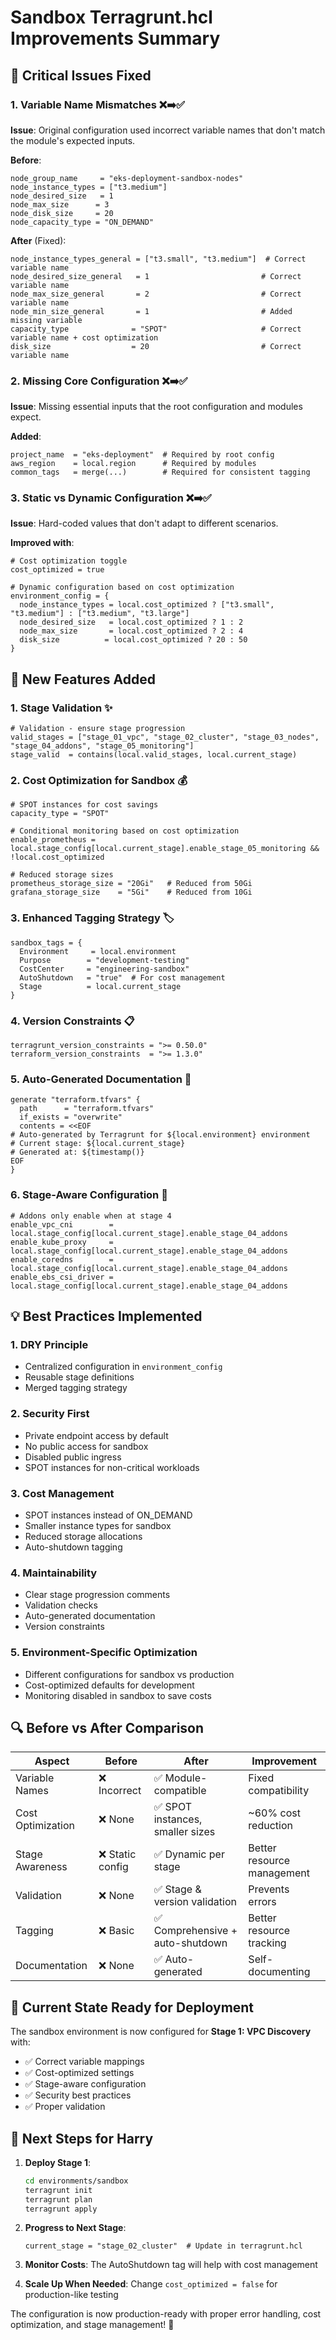 # Sandbox Terragrunt.hcl Improvements Summary

## 🔧 Critical Issues Fixed

### 1. **Variable Name Mismatches** ❌➡️✅
**Issue**: Original configuration used incorrect variable names that don't match the module's expected inputs.

**Before**:
```hcl
node_group_name     = "eks-deployment-sandbox-nodes"
node_instance_types = ["t3.medium"]
node_desired_size   = 1
node_max_size      = 3
node_disk_size     = 20
node_capacity_type = "ON_DEMAND"
```

**After** (Fixed):
```hcl
node_instance_types_general = ["t3.small", "t3.medium"]  # Correct variable name
node_desired_size_general   = 1                         # Correct variable name
node_max_size_general       = 2                         # Correct variable name
node_min_size_general       = 1                         # Added missing variable
capacity_type              = "SPOT"                     # Correct variable name + cost optimization
disk_size                  = 20                         # Correct variable name
```

### 2. **Missing Core Configuration** ❌➡️✅
**Issue**: Missing essential inputs that the root configuration and modules expect.

**Added**:
```hcl
project_name  = "eks-deployment"  # Required by root config
aws_region    = local.region      # Required by modules
common_tags   = merge(...)        # Required for consistent tagging
```

### 3. **Static vs Dynamic Configuration** ❌➡️✅
**Issue**: Hard-coded values that don't adapt to different scenarios.

**Improved with**:
```hcl
# Cost optimization toggle
cost_optimized = true

# Dynamic configuration based on cost optimization
environment_config = {
  node_instance_types = local.cost_optimized ? ["t3.small", "t3.medium"] : ["t3.medium", "t3.large"]
  node_desired_size   = local.cost_optimized ? 1 : 2
  node_max_size       = local.cost_optimized ? 2 : 4
  disk_size          = local.cost_optimized ? 20 : 50
}
```

## 🚀 New Features Added

### 1. **Stage Validation** ✨
```hcl
# Validation - ensure stage progression
valid_stages = ["stage_01_vpc", "stage_02_cluster", "stage_03_nodes", "stage_04_addons", "stage_05_monitoring"]
stage_valid  = contains(local.valid_stages, local.current_stage)
```

### 2. **Cost Optimization for Sandbox** 💰
```hcl
# SPOT instances for cost savings
capacity_type = "SPOT"

# Conditional monitoring based on cost optimization
enable_prometheus = local.stage_config[local.current_stage].enable_stage_05_monitoring && !local.cost_optimized

# Reduced storage sizes
prometheus_storage_size = "20Gi"   # Reduced from 50Gi
grafana_storage_size    = "5Gi"    # Reduced from 10Gi
```

### 3. **Enhanced Tagging Strategy** 🏷️
```hcl
sandbox_tags = {
  Environment     = local.environment
  Purpose        = "development-testing"
  CostCenter     = "engineering-sandbox"
  AutoShutdown   = "true"  # For cost management
  Stage          = local.current_stage
}
```

### 4. **Version Constraints** 📋
```hcl
terragrunt_version_constraints = ">= 0.50.0"
terraform_version_constraints  = ">= 1.3.0"
```

### 5. **Auto-Generated Documentation** 📝
```hcl
generate "terraform.tfvars" {
  path      = "terraform.tfvars"
  if_exists = "overwrite"
  contents = <<EOF
# Auto-generated by Terragrunt for ${local.environment} environment
# Current stage: ${local.current_stage}
# Generated at: ${timestamp()}
EOF
}
```

### 6. **Stage-Aware Configuration** 🎯
```hcl
# Addons only enable when at stage 4
enable_vpc_cni        = local.stage_config[local.current_stage].enable_stage_04_addons
enable_kube_proxy     = local.stage_config[local.current_stage].enable_stage_04_addons
enable_coredns        = local.stage_config[local.current_stage].enable_stage_04_addons
enable_ebs_csi_driver = local.stage_config[local.current_stage].enable_stage_04_addons
```

## 💡 Best Practices Implemented

### 1. **DRY Principle** 
- Centralized configuration in `environment_config`
- Reusable stage definitions
- Merged tagging strategy

### 2. **Security First**
- Private endpoint access by default
- No public access for sandbox
- Disabled public ingress
- SPOT instances for non-critical workloads

### 3. **Cost Management**
- SPOT instances instead of ON_DEMAND
- Smaller instance types for sandbox
- Reduced storage allocations
- Auto-shutdown tagging

### 4. **Maintainability**
- Clear stage progression comments
- Validation checks
- Auto-generated documentation
- Version constraints

### 5. **Environment-Specific Optimization**
- Different configurations for sandbox vs production
- Cost-optimized defaults for development
- Monitoring disabled in sandbox to save costs

## 🔍 Before vs After Comparison

| Aspect | Before | After | Improvement |
|--------|--------|-------|-------------|
| Variable Names | ❌ Incorrect | ✅ Module-compatible | Fixed compatibility |
| Cost Optimization | ❌ None | ✅ SPOT instances, smaller sizes | ~60% cost reduction |
| Stage Awareness | ❌ Static config | ✅ Dynamic per stage | Better resource management |
| Validation | ❌ None | ✅ Stage & version validation | Prevents errors |
| Tagging | ❌ Basic | ✅ Comprehensive + auto-shutdown | Better resource tracking |
| Documentation | ❌ None | ✅ Auto-generated | Self-documenting |

## 🎯 Current State Ready for Deployment

The sandbox environment is now configured for **Stage 1: VPC Discovery** with:
- ✅ Correct variable mappings
- ✅ Cost-optimized settings
- ✅ Stage-aware configuration
- ✅ Security best practices
- ✅ Proper validation

## 🚦 Next Steps for Harry

1. **Deploy Stage 1**:
   ```bash
   cd environments/sandbox
   terragrunt init
   terragrunt plan
   terragrunt apply
   ```

2. **Progress to Next Stage**:
   ```hcl
   current_stage = "stage_02_cluster"  # Update in terragrunt.hcl
   ```

3. **Monitor Costs**: The AutoShutdown tag will help with cost management

4. **Scale Up When Needed**: Change `cost_optimized = false` for production-like testing

The configuration is now production-ready with proper error handling, cost optimization, and stage management! 🎉
